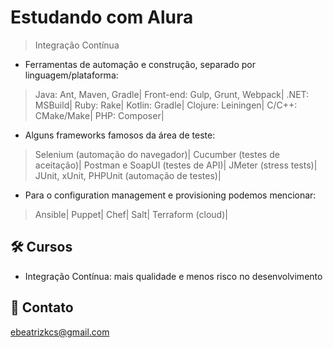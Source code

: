 # Estudando com Alura

> Integração Contínua

- Ferramentas de automação e construção, separado por linguagem/plataforma:
> Java: Ant, Maven, Gradle|
> Front-end: Gulp, Grunt, Webpack|
> .NET: MSBuild|
> Ruby: Rake|
> Kotlin: Gradle|
> Clojure: Leiningen|
> C/C++: CMake/Make|
> PHP: Composer|

- Alguns frameworks famosos da área de teste:
> Selenium (automação do navegador)|
> Cucumber (testes de aceitação)|
> Postman e SoapUI (testes de API)|
> JMeter (stress tests)|
> JUnit, xUnit, PHPUnit (automação de testes)|


- Para o configuration management e provisioning podemos mencionar:
> Ansible|
> Puppet|
> Chef|
> Salt|
> Terraform (cloud)|

## 🛠 Cursos

- Integração Contínua: mais qualidade e menos risco no desenvolvimento

## 💙 Contato

ebeatrizkcs@gmail.com
